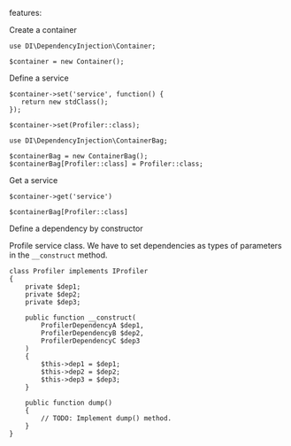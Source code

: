 

features:

Create a container
```
use DI\DependencyInjection\Container;

$container = new Container();
```

Define a service

```
$container->set('service', function() {
   return new stdClass();
});
```

```
$container->set(Profiler::class);

```

```
use DI\DependencyInjection\ContainerBag;

$containerBag = new ContainerBag();
$containerBag[Profiler::class] = Profiler::class;
```

Get a service

```
$container->get('service')
```

```
$containerBag[Profiler::class]
```

Define a dependency by constructor

Profile service class. We have to set dependencies as types of parameters in the `__construct` method.

```
class Profiler implements IProfiler
{
    private $dep1;
    private $dep2;
    private $dep3;

    public function __construct(
        ProfilerDependencyA $dep1,
        ProfilerDependencyB $dep2,
        ProfilerDependencyC $dep3
    )
    {
        $this->dep1 = $dep1;
        $this->dep2 = $dep2;
        $this->dep3 = $dep3;
    }

    public function dump()
    {
        // TODO: Implement dump() method.
    }
}
```